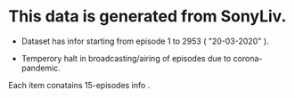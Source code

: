 # This data is generated from SonyLiv.

 - Dataset has infor starting from episode 1 to 2953 ( "20-03-2020" ).

 - Temperory halt in broadcasting/airing of episodes due to corona-pandemic.


Each item conatains 15-episodes info .
